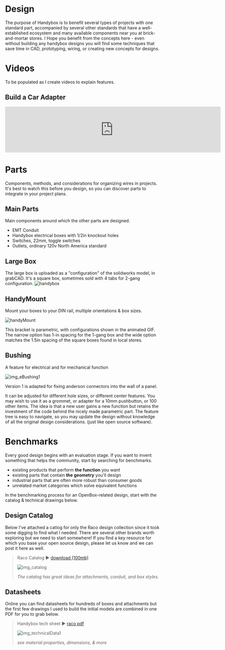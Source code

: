# Design
The purpose of Handybox is to benefit several types of projects with one standard part, accompanied by several other standards that have a well-established ecosystem and many available components near you at brick-and-mortar stores.
I Hope you benefit from the concepts here - even without building any handybox designs you will find some techniques that save time in CAD, prototyping, wiring, or creating new concepts for designs.

# Videos
To be populated as I create videos to explain features.

## Build a Car Adapter

<iframe width="703" src="https://www.youtube.com/embed/VLrEtrU10ow" title="Build a DIY power supply for powering electronics - using openBox" frameborder="0" allow="accelerometer; autoplay; clipboard-write; encrypted-media; gyroscope; picture-in-picture; web-share" referrerpolicy="strict-origin-when-cross-origin" allowfullscreen></iframe>



# Parts
Components, methods, and considerations for organizing wires in projects.  It's best to watch this before you design, so you can discover parts to integrate in your project plans.

## Main Parts
Main components around which the other parts are designed.

* EMT Conduit
* Handybox electrical boxes with 1/2in knockout holes
* Switches, 22mm, toggle switches
* Outlets, ordinary 120v North America standard

## Large Box
The large box is uploaded as a "configuration" of the solidworks model, in grabCAD.  It's a square box, sometimes sold with 4 tabs for 2-gang configuration.
![handybox](https://github.com/user-attachments/assets/0e74d687-8dab-4486-bea9-78ceadb83627)


## HandyMount
Mount your boxes to your DIN rail, multiple orientations & box sizes.

![handyMount](https://github.com/user-attachments/assets/920e28c6-80b8-4301-968d-de2845a30da9)

This bracket is parametric, with configurations shown in the animated GIF. The narrow option has 1-in spacing for the 1-gang box and the wide option matches the 1.5in spacing of the square boxes found in local stores.

## Bushing
A feature for electrical and for mechanical function

![img_eBushing1](https://github.com/user-attachments/assets/84268de3-2954-4cb2-bd8d-b86bb7608e46)


Version 1 is adapted for fixing anderson connectors into the wall of a panel.

It can be adjusted for different hole sizes, or different center features.  You may wish to use it as a grommet, or adapter for a 10mm pushbutton, or 100 other items.  The idea is that a new user gains a new function but retains the investment of the code behind the nicely made parametric part.  The feature tree is easy to navigate, so you may update the design without knowledge of all the original design considerations. (just like open source software).

# Benchmarks
Every good design begins with an evaluation stage.  If you want to invent something that helps the community, start by searching for benchmarks. 
* existing products that perform **the function** you want
* existing parts that contain **the geometry** you'll design
* industrial parts that are often more robust than consumer goods
* unrelated market categories which solve equivalent functions

In the benchmarking process for an OpenBox-related design, start with the catalog & technical drawings below.

## Design Catalog
Below I've attached a catlog for only the Raco design collection since it took some digging to find what I needed.  There are several other brands worth exploring but we need to start somewhere!  If you find a key resource for which you base your open source design, please let us know and we can post it here as well.

>
> Raco Catalog ► [download (100mb)](https://lobfile.com/file/TMfW62ny.pdf)
>
> ![img_catalog](https://github.com/user-attachments/assets/a8fa3034-0ac3-4897-b0b1-f89954ef0aba)
>
> _The catalog has great ideas for attachments, conduit, and box styles._


## Datasheets
Online you can find datasheets for hundreds of boxes and attachments but the first few drawings I used to build the initial models are combined in one PDF for you to grab below.
>
> Handybox tech sheet ► [raco pdf](https://lobfile.com/file/3WwS7t4m.pdf)
>
> ![img_technicalData1](https://github.com/user-attachments/assets/8c5ebed6-eeb9-4228-b587-385ee21200a7)
>
> _see material properties, dimensions, & more_
>
